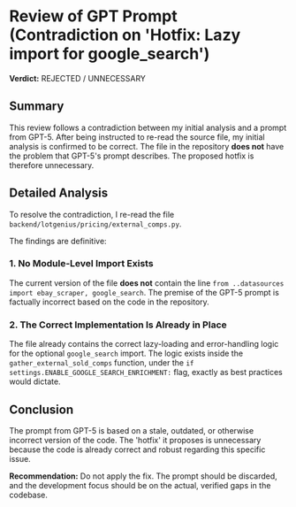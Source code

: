 # Review of GPT Prompt (Contradiction on 'Hotfix: Lazy import for google_search')

**Verdict:** REJECTED / UNNECESSARY

## Summary

This review follows a contradiction between my initial analysis and a prompt from GPT-5. After being instructed to re-read the source file, my initial analysis is confirmed to be correct. The file in the repository **does not** have the problem that GPT-5's prompt describes. The proposed hotfix is therefore unnecessary.

## Detailed Analysis

To resolve the contradiction, I re-read the file `backend/lotgenius/pricing/external_comps.py`.

The findings are definitive:

### 1. No Module-Level Import Exists

The current version of the file **does not** contain the line `from ..datasources import ebay_scraper, google_search`. The premise of the GPT-5 prompt is factually incorrect based on the code in the repository.

### 2. The Correct Implementation Is Already in Place

The file already contains the correct lazy-loading and error-handling logic for the optional `google_search` import. The logic exists inside the `gather_external_sold_comps` function, under the `if settings.ENABLE_GOOGLE_SEARCH_ENRICHMENT:` flag, exactly as best practices would dictate.

## Conclusion

The prompt from GPT-5 is based on a stale, outdated, or otherwise incorrect version of the code. The 'hotfix' it proposes is unnecessary because the code is already correct and robust regarding this specific issue.

**Recommendation:** Do not apply the fix. The prompt should be discarded, and the development focus should be on the actual, verified gaps in the codebase.
